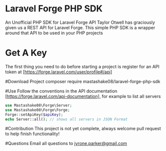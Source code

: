 # Laravel Forge PHP SDK
An Unofficial PHP SDK for Laravel Forge API
Taylor Otwell has graciously given us a REST API for Laravel Forge. This simple
PHP SDK is a wrapper around that API to be used in your PHP projects

# Get A Key
The first thing you need to do before starting a project is register for an API token
at [https://forge.laravel.com/user/profile#/api]

#Download Project
composer require mastashake08/laravel-forge-php-sdk

#Use
Follow the conventions in the API documentation [https://forge.laravel.com/api-documentation], for example to list all servers
```php
use Mastashake08\Forge\Server;
use Mastashake08\Forge\Forge;
Forge::setApiKey($apiKey);
echo Server::all(); // shows all servers in JSON Format
```
#Contribution
This project is not yet complete, always welcome pull request to help finish functionality!

#Questions
Email all questions to jyrone.parker@gmail.com
